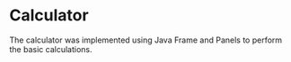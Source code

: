 # Calculator
 The calculator was implemented using Java Frame and Panels to perform the basic calculations.

